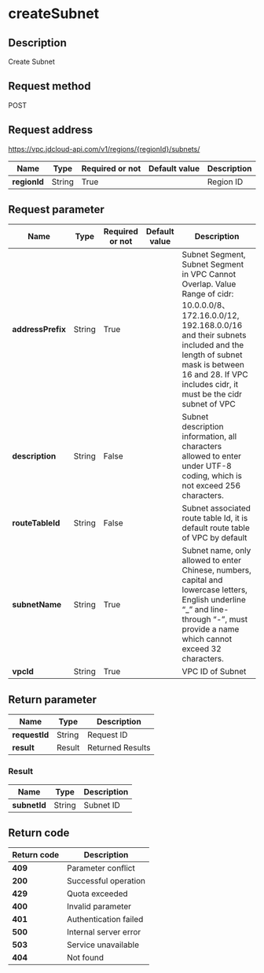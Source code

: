 # createSubnet


## Description
Create Subnet

## Request method
POST

## Request address
https://vpc.jdcloud-api.com/v1/regions/{regionId}/subnets/

|Name|Type|Required or not|Default value|Description|
|---|---|---|---|---|
|**regionId**|String|True||Region ID|

## Request parameter
|Name|Type|Required or not|Default value|Description|
|---|---|---|---|---|
|**addressPrefix**|String|True||Subnet Segment, Subnet Segment in VPC Cannot Overlap. Value Range of cidr: 10.0.0.0/8、172.16.0.0/12, 192.168.0.0/16 and their subnets included and the length of subnet mask is between 16 and 28. If VPC includes cidr, it must be the cidr subnet of VPC|
|**description**|String|False||Subnet description information, all characters allowed to enter under UTF-8 coding, which is not exceed 256 characters.|
|**routeTableId**|String|False||Subnet associated route table Id, it is default route table of VPC by default|
|**subnetName**|String|True||Subnet name, only allowed to enter Chinese, numbers, capital and lowercase letters, English underline “_” and line-through “-”, must provide a name which cannot exceed 32 characters.|
|**vpcId**|String|True||VPC ID of Subnet|


## Return parameter
|Name|Type|Description|
|---|---|---|
|**requestId**|String|Request ID|
|**result**|Result|Returned Results|


### Result
|Name|Type|Description|
|---|---|---|
|**subnetId**|String|Subnet ID|

## Return code
|Return code|Description|
|---|---|
|**409**|Parameter conflict|
|**200**|Successful operation|
|**429**|Quota exceeded|
|**400**|Invalid parameter|
|**401**|Authentication failed|
|**500**|Internal server error|
|**503**|Service unavailable|
|**404**|Not found|
